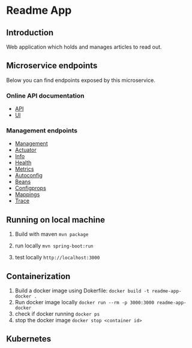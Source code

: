 # Readme App

## Introduction

Web application which holds and manages articles to read out.

## Microservice endpoints

Below you can find endpoints exposed by this microservice.

### Online API documentation

* [API](http://localhost:3000/swagger)
* [UI](http://localhost:3000/swagger-ui.html)

### Management endpoints

* [Management](http://localhost:3000/management)
* [Actuator](http://localhost:3000/management/actuator)
* [Info](http://localhost:3000/management/info)
* [Health](http://localhost:3000/management/health)
* [Metrics](http://localhost:3000/management/metrics)
* [Autoconfig](http://localhost:3000/management/autoconfig)
* [Beans](http://localhost:3000/management/beans)
* [Configprops](http://localhost:3000/management/configprops)
* [Mappings](http://localhost:3000/management/mappings)
* [Trace](http://localhost:3000/management/trace)

## Running on local machine

1. Build with maven
 `mvn package`
 
2. run locally
 `mvn spring-boot:run`
 
3. test locally
 `http://localhost:3000`
 
## Containerization

1. Build a docker image using Dokerfile:
 `docker build -t readme-app-docker .`
2. Run docker image locally
 `docker run --rm -p 3000:3000 readme-app-docker`
3. check if docker running
 `docker ps`
4. stop the docker image
 `docker stop <container id>` 
 
## Kubernetes

